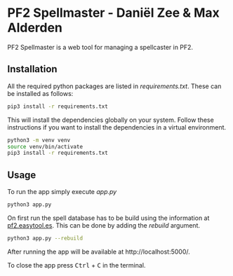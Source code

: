 # PF2 Spellmaster - Daniël Zee & Max Alderden

PF2 Spellmaster is a web tool for managing a spellcaster in PF2.

## Installation

All the required python packages are listed in *requirements.txt*.
These can be installed as follows:

```bash
pip3 install -r requirements.txt
```

This will install the dependencies globally on your system.
Follow these instructions if you want to install the dependencies in a virtual environment.

```bash
python3 -m venv venv
source venv/bin/activate
pip3 install -r requirements.txt
```

## Usage

To run the app simply execute *app.py*

```bash
python3 app.py
```

On first run the spell database has to be build using the information at [pf2.easytool.es](https://pf2.easytool.es/spellbook/#!). This can be done by adding the *rebuild* argument.

```bash
python3 app.py --rebuild
```

After running the app will be available at http://localhost:5000/.

To close the app press <kbd>Ctrl</kbd> + <kbd>C</kbd> in the terminal.
